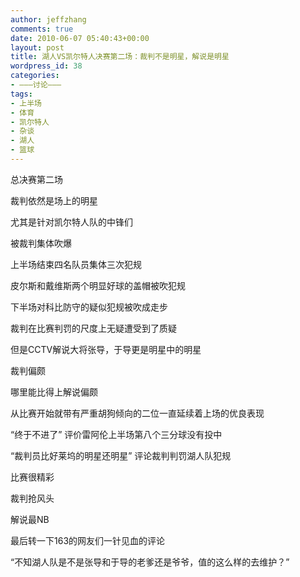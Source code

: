 ```yaml
---
author: jeffzhang
comments: true
date: 2010-06-07 05:40:43+00:00
layout: post
title: 湖人VS凯尔特人决赛第二场：裁判不是明星，解说是明星
wordpress_id: 38
categories:
- ———讨论———
tags:
- 上半场
- 体育
- 凯尔特人
- 杂谈
- 湖人
- 篮球
---
```


总决赛第二场

裁判依然是场上的明星

尤其是针对凯尔特人队的中锋们

被裁判集体吹爆

上半场结束四名队员集体三次犯规

皮尔斯和戴维斯两个明显好球的盖帽被吹犯规

下半场对科比防守的疑似犯规被吹成走步

裁判在比赛判罚的尺度上无疑遭受到了质疑

但是CCTV解说大将张导，于导更是明星中的明星

裁判偏颇

哪里能比得上解说偏颇

从比赛开始就带有严重胡狗倾向的二位一直延续着上场的优良表现

“终于不进了” 评价雷阿伦上半场第八个三分球没有投中

“裁判员比好莱坞的明星还明星” 评论裁判判罚湖人队犯规

比赛很精彩

裁判抢风头

解说最NB

最后转一下163的网友们一针见血的评论

“不知湖人队是不是张导和于导的老爹还是爷爷，值的这么样的去维护？”
